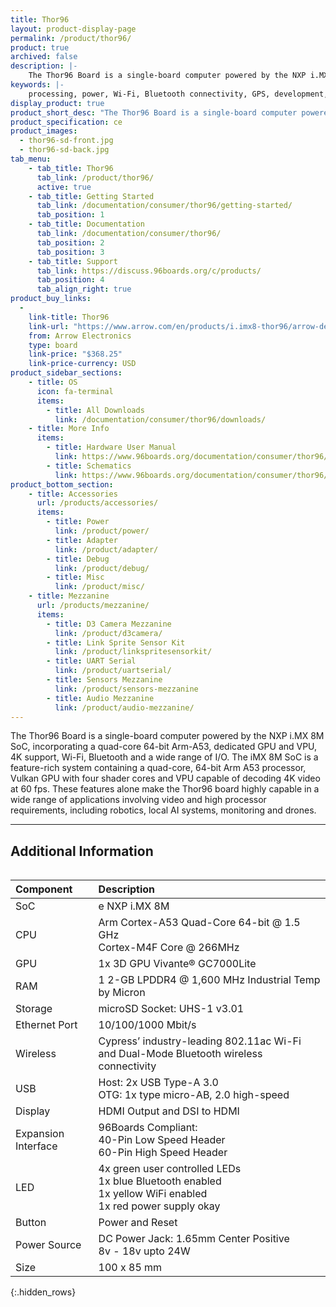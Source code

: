 ```yaml
---
title: Thor96
layout: product-display-page
permalink: /product/thor96/
product: true
archived: false
description: |-
    The Thor96 Board is a single-board computer powered by the NXP i.MX 8M SoC, incorporating a quad-core 64-bit Arm-A53, dedicated GPU and VPU, 4K support, Wi-Fi, Bluetooth and a wide range of I/O. The iMX 8M SoC is a feature-rich system containing a quad-core, 64-bit Arm A53 processor, Vulkan GPU with four shader cores and VPU capable of decoding 4K video at 60 fps. These features alone make the Thor96 board highly capable in a wide range of applications involving video and high processor requirements, including robotics, local AI systems, monitoring and drones.
keywords: |-
    processing, power, Wi-Fi, Bluetooth connectivity, GPS, development, board, mid-tier, imx8, AI, processor, low cost, Product, Development, Platform
display_product: true
product_short_desc: "The Thor96 Board is a single-board computer powered by the NXP i.MX 8M SoC, incorporating a quad-core 64-bit Arm-A53, dedicated GPU and VPU, 4K support, Wi-Fi, Bluetooth and a wide range of I/O."
product_specification: ce
product_images:
  - thor96-sd-front.jpg
  - thor96-sd-back.jpg
tab_menu:
    - tab_title: Thor96
      tab_link: /product/thor96/
      active: true
    - tab_title: Getting Started
      tab_link: /documentation/consumer/thor96/getting-started/
      tab_position: 1
    - tab_title: Documentation
      tab_link: /documentation/consumer/thor96/
      tab_position: 2
      tab_position: 3
    - tab_title: Support
      tab_link: https://discuss.96boards.org/c/products/
      tab_position: 4
      tab_align_right: true
product_buy_links:
  -
    link-title: Thor96
    link-url: "https://www.arrow.com/en/products/i.imx8-thor96/arrow-development-tools"
    from: Arrow Electronics
    type: board
    link-price: "$368.25"
    link-price-currency: USD
product_sidebar_sections:
    - title: OS
      icon: fa-terminal
      items:
        - title: All Downloads
          link: /documentation/consumer/thor96/downloads/
    - title: More Info
      items:
        - title: Hardware User Manual
          link: https://www.96boards.org/documentation/consumer/thor96/hardware-docs/files/thor96-hw-user-manual.pdf
        - title: Schematics
          link: https://www.96boards.org/documentation/consumer/thor96/hardware-docs/files/thor96-schematics.pdf
product_bottom_section:
    - title: Accessories
      url: /products/accessories/
      items:
        - title: Power
          link: /product/power/
        - title: Adapter
          link: /product/adapter/
        - title: Debug
          link: /product/debug/
        - title: Misc
          link: /product/misc/
    - title: Mezzanine
      url: /products/mezzanine/
      items:
        - title: D3 Camera Mezzanine
          link: /product/d3camera/
        - title: Link Sprite Sensor Kit
          link: /product/linkspritesensorkit/
        - title: UART Serial
          link: /product/uartserial/
        - title: Sensors Mezzanine
          link: /product/sensors-mezzanine
        - title: Audio Mezzanine
          link: /product/audio-mezzanine/
---
```


The Thor96 Board is a single-board computer powered by the NXP i.MX 8M SoC, incorporating a quad-core 64-bit Arm-A53, dedicated GPU and VPU, 4K support, Wi-Fi, Bluetooth and a wide range of I/O. The iMX 8M SoC is a feature-rich system containing a quad-core, 64-bit Arm A53 processor, Vulkan GPU with four shader cores and VPU capable of decoding 4K video at 60 fps. These features alone make the Thor96 board highly capable in a wide range of applications involving video and high processor requirements, including robotics, local AI systems, monitoring and drones.

***

## Additional Information
<div style="overflow-x:scroll;" markdown="1">

|   Component          |   Description |
|:---------------------|:--------------|
|  SoC                 | e NXP i.MX 8M |
|  CPU                 | Arm Cortex-A53 Quad-Core 64-bit @ 1.5 GHz <br> Cortex-M4F Core @ 266MHz |
|  GPU                 | 1x 3D GPU Vivante® GC7000Lite |
|  RAM                 | 1 2-GB LPDDR4 @ 1,600 MHz Industrial Temp by Micron |
|  Storage             | microSD Socket: UHS-1 v3.01 |
|  Ethernet Port       | 10/100/1000 Mbit/s |
|  Wireless            | Cypress’ industry-leading 802.11ac Wi-Fi and Dual-Mode Bluetooth wireless connectivity |
|  USB                 | Host: 2x USB Type-A 3.0 <br> OTG: 1x type micro-AB, 2.0 high-speed |
|  Display             | HDMI Output and DSI to HDMI |
|  Expansion Interface | 96Boards Compliant: <br> 40-Pin Low Speed Header <br> 60-Pin High Speed Header                                         |
|  LED                 | 4x green user controlled LEDs <br> 1x blue Bluetooth enabled <br> 1x yellow WiFi enabled <br> 1x red power supply okay |
|  Button              | Power and Reset                                                                                                        |
|  Power Source        | DC Power Jack: 1.65mm Center Positive <br> 8v - 18v upto 24W                                                           |
|  Size                | 100 x 85 mm                                                                                                            |
{:.hidden_rows}

</div>
